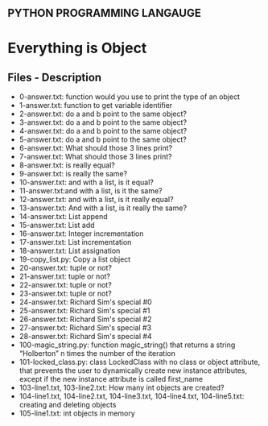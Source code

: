 ## PYTHON PROGRAMMING LANGAUGE

# Everything is Object

## Files - Description

* 0-answer.txt: function would you use to print the type of an object
* 1-answer.txt: function to get variable identifier
* 2-answer.txt: do a and b point to the same object?
* 3-answer.txt: do a and b point to the same object?
* 4-answer.txt: do a and b point to the same object?
* 5-answer.txt: do a and b point to the same object?
* 6-answer.txt: What should those 3 lines print?
* 7-answer.txt: What should those 3 lines print?
* 8-answer.txt: is really equal?
* 9-answer.txt: is really the same?
* 10-answer.txt: and with a list, is it equal?
* 11-answer.txt:and with a list, is it the same?
* 12-answer.txt: and with a list, is it really equal?
* 13-answer.txt: And with a list, is it really the same?
* 14-answer.txt: List append
* 15-answer.txt: List add
* 16-answer.txt: Integer incrementation
* 17-answer.txt: List incrementation
* 18-answer.txt: List assignation
* 19-copy_list.py: Copy a list object
* 20-answer.txt: tuple or not?
* 21-answer.txt: tuple or not?
* 22-answer.txt: tuple or not?
* 23-answer.txt: tuple or not?
* 24-answer.txt: Richard Sim's special #0
* 25-answer.txt: Richard Sim's special #1
* 26-answer.txt: Richard Sim's special #2
* 27-answer.txt: Richard Sim's special #3
* 28-answer.txt: Richard Sim's special #4
* 100-magic_string.py: function magic_string() that returns a string “Holberton” n times the number of the iteration
* 101-locked_class.py: class LockedClass with no class or object attribute, that prevents the user to dynamically create new instance attributes, except if the new instance attribute is called first_name
* 103-line1.txt, 103-line2.txt: How many int objects are created?
* 104-line1.txt, 104-line2.txt, 104-line3.txt, 104-line4.txt, 104-line5.txt: creating and deleting objects
* 105-line1.txt: int objects in memory


